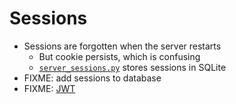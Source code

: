 # Sessions

-   Sessions are forgotten when the server restarts
    -   But cookie persists, which is confusing
    - [`server_sessions.py`](`server_sessions.py`) stores  sessions in SQLite
-   FIXME: add sessions to database
-   FIXME: [JWT][jwt]

[jwt]: https://en.wikipedia.org/wiki/JSON_Web_Token
